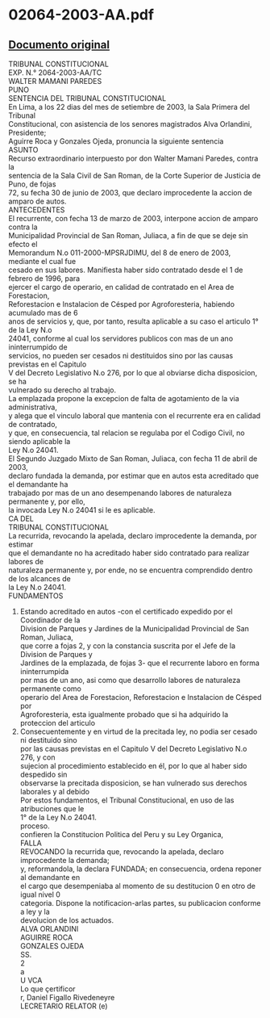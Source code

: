 
02064-2003-AA.pdf
=================
  
[Documento original](https://tc.gob.pe/jurisprudencia/2003/02064-2003-AA.pdf)  
---  
TRIBUNAL CONSTITUCIONAL  
EXP. N.° 2064-2003-AA/TC  
WALTER MAMANI PAREDES  
PUNO  
SENTENCIA DEL TRIBUNAL CONSTITUCIONAL  
En Lima, a los 22 dias del mes de setiembre de 2003, la Sala Primera del Tribunal  
Constitucional, con asistencia de los senores magistrados Alva Orlandini, Presidente;  
Aguirre Roca y Gonzales Ojeda, pronuncia la siguiente sentencia  
ASUNTO  
Recurso extraordinario interpuesto por don Walter Mamani Paredes, contra la  
sentencia de la Sala Civil de San Roman, de la Corte Superior de Justicia de Puno, de fojas  
72, su fecha 30 de junio de 2003, que declaro improcedente la accion de amparo de autos.  
ANTECEDENTES  
El recurrente, con fecha 13 de marzo de 2003, interpone accion de amparo contra la  
Municipalidad Provincial de San Roman, Juliaca, a fin de que se deje sin efecto el  
Memorandum N.o 011-2000-MPSRJDIMU, del 8 de enero de 2003, mediante el cual fue  
cesado en sus labores. Manifiesta haber sido contratado desde el 1 de febrero de 1996, para  
ejercer el cargo de operario, en calidad de contratado en el Area de Forestacion,  
Reforestacion e Instalacion de Césped por Agroforesteria, habiendo acumulado mas de 6  
anos de servicios y, que, por tanto, resulta aplicable a su caso el articulo 1° de la Ley N.o  
24041, conforme al cual los servidores publicos con mas de un ano ininterrumpido de  
servicios, no pueden ser cesados ni destituidos sino por las causas previstas en el Capitulo  
V del Decreto Legislativo N.o 276, por lo que al obviarse dicha disposicion, se ha  
vulnerado su derecho al trabajo.  
La emplazada propone la excepcion de falta de agotamiento de la via administrativa,  
y alega que el vinculo laboral que mantenia con el recurrente era en calidad de contratado,  
y que, en consecuencia, tal relacion se regulaba por el Codigo Civil, no siendo aplicable la  
Ley N.o 24041.  
El Segundo Juzgado Mixto de San Roman, Juliaca, con fecha 11 de abril de 2003,  
declaro fundada la demanda, por estimar que en autos esta acreditado que el demandante ha  
trabajado por mas de un ano desempenando labores de naturaleza permanente y, por ello,  
la invocada Ley N.o 24041 si le es aplicable.  
CA DEL  
TRIBUNAL CONSTITUCIONAL  
La recurrida, revocando la apelada, declaro improcedente la demanda, por estimar  
que el demandante no ha acreditado haber sido contratado para realizar labores de  
naturaleza permanente y, por ende, no se encuentra comprendido dentro de los alcances de  
la Ley N.o 24041.  
FUNDAMENTOS  
1. Estando acreditado en autos -con el certificado expedido por el Coordinador de la  
Division de Parques y Jardines de la Municipalidad Provincial de San Roman, Juliaca,  
que corre a fojas 2, y con la constancia suscrita por el Jefe de la Division de Parques y  
Jardines de la emplazada, de fojas 3- que el recurrente laboro en forma ininterrumpida  
por mas de un ano, asi como que desarrollo labores de naturaleza permanente como  
operario del Area de Forestacion, Reforestacion e Instalacion de Césped por  
Agroforesteria, esta igualmente probado que si ha adquirido la proteccion del articulo  
2. Consecuentemente y en virtud de la precitada ley, no podia ser cesado ni destituido sino  
por las causas previstas en el Capitulo V del Decreto Legislativo N.o 276, y con  
sujecion al procedimiento establecido en él, por lo que al haber sido despedido sin  
observarse la precitada disposicion, se han vulnerado sus derechos laborales y al debido  
Por estos fundamentos, el Tribunal Constitucional, en uso de las atribuciones que le  
1° de la Ley N.o 24041.  
proceso.  
confieren la Constitucion Politica del Peru y su Ley Organica,  
FALLA  
REVOCANDO la recurrida que, revocando la apelada, declaro improcedente la demanda;  
y, reformandola, la declara FUNDADA; en consecuencia, ordena reponer al demandante en  
el cargo que desempeniaba al momento de su destitucion 0 en otro de igual nivel 0  
categoria. Dispone la notificacion-arlas partes, su publicacion conforme a ley y la  
devolucion de los actuados.  
ALVA ORLANDINI  
AGUIRRE ROCA  
GONZALES OJEDA  
SS.  
2  
a  
U VCA  
Lo que çertificor  
r, Daniel Figallo Rivedeneyre  
LECRETARIO RELATOR (e)